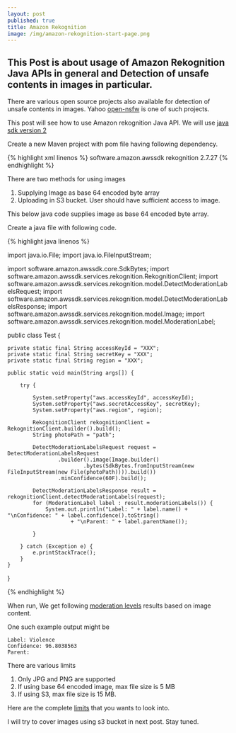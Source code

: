 ```yaml
---
layout: post
published: true
title: Amazon Rekognition
image: /img/amazon-rekognition-start-page.png
---
```

## This Post is about usage of Amazon Rekognition Java APIs in general and Detection of unsafe contents in images in particular.

There are various open source projects also available for detection of unsafe contents in images.
Yahoo [open-nsfw](https://github.com/yahoo/open_nsfw) is one of such projects.

This post will see how to use Amazon rekognition Java API.
We will use [java sdk version 2](https://sdk.amazonaws.com/java/api/latest/)

Create a new Maven project with pom file having following dependency.

{% highlight xml linenos %}
<dependency>
  <groupId>software.amazon.awssdk</groupdId>
  <artifactId>rekognition</artifactId>
  <version>2.7.27</version>
</dependency>
{% endhighlight %}


There are two methods for using images
1. Supplying Image as base 64 encoded byte array
2. Uploading in S3 bucket. User should have sufficient access to image.

This below java code supplies image as base 64 encoded byte array.

Create a java file with following code.

{% highlight java linenos %}

import java.io.File;
import java.io.FileInputStream;

import software.amazon.awssdk.core.SdkBytes;
import software.amazon.awssdk.services.rekognition.RekognitionClient;
import software.amazon.awssdk.services.rekognition.model.DetectModerationLabelsRequest;
import software.amazon.awssdk.services.rekognition.model.DetectModerationLabelsResponse;
import software.amazon.awssdk.services.rekognition.model.Image;
import software.amazon.awssdk.services.rekognition.model.ModerationLabel;

public class Test {

	private static final String accessKeyId = "XXX";
	private static final String secretKey = "XXX";
	private static final String region = "XXX";

	public static void main(String args[]) {

		try {

			System.setProperty("aws.accessKeyId", accessKeyId);
			System.setProperty("aws.secretAccessKey", secretKey);
			System.setProperty("aws.region", region);

			RekognitionClient rekognitionClient = RekognitionClient.builder().build();
			String photoPath = "path";

			DetectModerationLabelsRequest request = DetectModerationLabelsRequest
					.builder().image(Image.builder()
							.bytes(SdkBytes.fromInputStream(new FileInputStream(new File(photoPath)))).build())
					.minConfidence(60F).build();

			DetectModerationLabelsResponse result = rekognitionClient.detectModerationLabels(request);
			for (ModerationLabel label : result.moderationLabels()) {
				System.out.println("Label: " + label.name() + "\nConfidence: " + label.confidence().toString()
						+ "\nParent: " + label.parentName());

			}

		} catch (Exception e) {
			e.printStackTrace();
		}
	}

}

{% endhighlight %}

When run, We get following [moderation levels](https://docs.aws.amazon.com/rekognition/latest/dg/moderation.html) results based on image content.



One such example output might be 
~~~
Label: Violence
Confidence: 96.8038563
Parent: 
~~~

There are various limits
1. Only JPG and PNG are supported
2. If using base 64 encoded image, max file size is 5 MB
3. If using S3, max file size is 15 MB.

Here are the complete [limits](https://docs.aws.amazon.com/rekognition/latest/dg/limits.html) that you wants to look into.

I will try to cover images using s3 bucket in next post. Stay tuned.